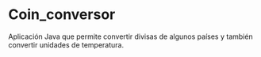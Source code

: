 # Coin_conversor
<link rel https://d335luupugsy2.cloudfront.net/cms%2Ffiles%2F10224%2F1671211831Prancheta_8.png/>
Aplicación Java que permite convertir divisas de algunos países y también convertir unidades de temperatura.
